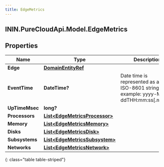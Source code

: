 ```yaml
---
title: EdgeMetrics
---
```

## ININ.PureCloudApi.Model.EdgeMetrics

## Properties

|Name | Type | Description | Notes|
|------------ | ------------- | ------------- | -------------|
| **Edge** | [**DomainEntityRef**](DomainEntityRef.html) |  | [optional] |
| **EventTime** | **DateTime?** | Date time is represented as an ISO-8601 string. For example: yyyy-MM-ddTHH:mm:ss[.mmm]Z | [optional] |
| **UpTimeMsec** | **long?** |  | [optional] |
| **Processors** | [**List&lt;EdgeMetricsProcessor&gt;**](EdgeMetricsProcessor.html) |  | [optional] |
| **Memory** | [**List&lt;EdgeMetricsMemory&gt;**](EdgeMetricsMemory.html) |  | [optional] |
| **Disks** | [**List&lt;EdgeMetricsDisk&gt;**](EdgeMetricsDisk.html) |  | [optional] |
| **Subsystems** | [**List&lt;EdgeMetricsSubsystem&gt;**](EdgeMetricsSubsystem.html) |  | [optional] |
| **Networks** | [**List&lt;EdgeMetricsNetwork&gt;**](EdgeMetricsNetwork.html) |  | [optional] |
{: class="table table-striped"}


